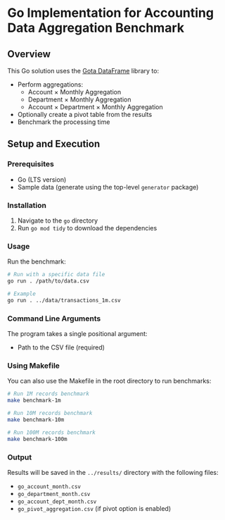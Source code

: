 # Go Implementation for Accounting Data Aggregation Benchmark

## Overview

This Go solution uses the [Gota DataFrame](https://github.com/go-gota/gota) library to:
- Perform aggregations:
  - Account × Monthly Aggregation
  - Department × Monthly Aggregation
  - Account × Department × Monthly Aggregation
- Optionally create a pivot table from the results
- Benchmark the processing time

## Setup and Execution

### Prerequisites
- Go (LTS version)
- Sample data (generate using the top-level `generator` package)

### Installation
1. Navigate to the `go` directory
2. Run `go mod tidy` to download the dependencies

### Usage

Run the benchmark:
```bash
# Run with a specific data file
go run . /path/to/data.csv

# Example
go run . ../data/transactions_1m.csv
```

### Command Line Arguments
The program takes a single positional argument:
- Path to the CSV file (required)

### Using Makefile
You can also use the Makefile in the root directory to run benchmarks:
```bash
# Run 1M records benchmark
make benchmark-1m

# Run 10M records benchmark
make benchmark-10m

# Run 100M records benchmark
make benchmark-100m
```

### Output
Results will be saved in the `../results/` directory with the following files:
- `go_account_month.csv`
- `go_department_month.csv`
- `go_account_dept_month.csv`
- `go_pivot_aggregation.csv` (if pivot option is enabled)
